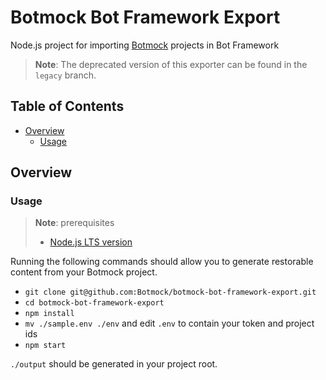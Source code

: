 # Botmock Bot Framework Export

Node.js project for importing [Botmock](https://botmock.com) projects in Bot Framework

> **Note**: The deprecated version of this exporter can be found in the `legacy` branch.

## Table of Contents

* [Overview](#overview)
  * [Usage](#usage)

## Overview

### Usage

> **Note**: prerequisites
> - [Node.js LTS version](https://nodejs.org/en/)

Running the following commands should allow you to generate restorable content from your Botmock project.

- `git clone git@github.com:Botmock/botmock-bot-framework-export.git`
- `cd botmock-bot-framework-export`
- `npm install`
- `mv ./sample.env ./env` and edit `.env` to contain your token and project ids
- `npm start`

`./output` should be generated in your project root.
